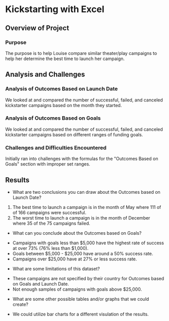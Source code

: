 # Kickstarting with Excel

## Overview of Project

### Purpose

The purpose is to help Louise compare similar theater/play campaigns to help her determine the best time to launch her campaign. 

## Analysis and Challenges

### Analysis of Outcomes Based on Launch Date

We looked at and compared the number of successful, failed, and canceled kickstarter campaigns based on the month they started. 

### Analysis of Outcomes Based on Goals

We looked at and compared the number of successful, failed, and canceled kickstarter campaigns based on different ranges of funding goals. 

### Challenges and Difficulties Encountered

Initially ran into challenges with the formulas for the "Outcomes Based on Goals" section with improper set ranges. 

## Results

- What are two conclusions you can draw about the Outcomes based on Launch Date?

1. The best time to launch a campaign is in the month of May where 111 of of 166 campaigns were successful. 
2. The worst time to launch a campaign is in the month of December where 35 of the 75 campaigns failed. 

- What can you conclude about the Outcomes based on Goals?

* Campaigns with goals less than $5,000 have the highest rate of success at over 73% (76% less than $1,000). 
* Goals between $5,000 - $25,000 have around a 50% success rate.
* Campaigns over $25,000 have at 27% or less success rate. 

- What are some limitations of this dataset?

* These campaigns are not specified by their country for Outcomes based on Goals and Launch Date. 
* Not enough samples of campaigns with goals above $25,000.

- What are some other possible tables and/or graphs that we could create?

* We could utilize bar charts for a different visulation of the results.
